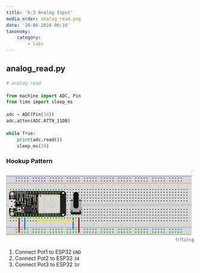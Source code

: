 ```yaml
---
title: '6.3 Analog Input'
media_order: analog_read.png
date: '20-06-2024 06:10'
taxonomy:
    category:
        - labs
---
```


## analog_read.py

```python
# analog read

from machine import ADC, Pin
from time import sleep_ms

adc = ADC(Pin(34))
adc.atten(ADC.ATTN_11DB)

while True:
    print(adc.read())
    sleep_ms(20)
```

### Hookup Pattern

![analog_read](analog_read.png "analog_read")

1. Connect Pot1 to ESP32 `GND`
2. Connect Pot2 to ESP32 `34`
3. Connect Pot3 to ESP32 `3V`

